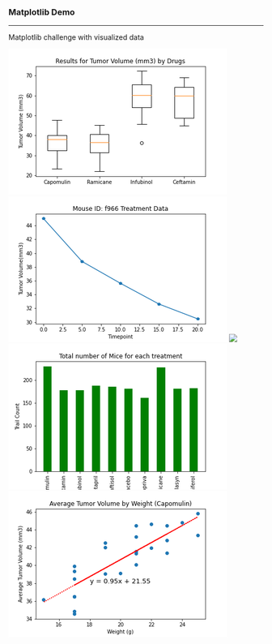 <h3>Matplotlib Demo</h3>
<hr>

Matplotlib challenge with visualized data

<img src= "/images/mice_4drugs.png">
<img src= "/images/mice_capomulin.png">
<img src= "/images/mice_genderdist.png.png">
<img src= "/images/mice_treatment.png">
<img src= "/images/miceweight_avgtum.png">
